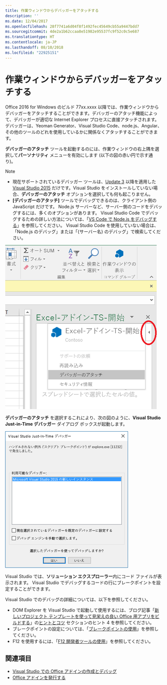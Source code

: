 ```yaml
---
title: 作業ウィンドウからデバッガーをアタッチする
description: ''
ms.date: 12/04/2017
ms.openlocfilehash: 28f7741a6d04f8f1492fec45649cb55a9447bdd7
ms.sourcegitcommit: 4de2a1b62ccaa8e51982e95537fc9f52c0c5e687
ms.translationtype: HT
ms.contentlocale: ja-JP
ms.lasthandoff: 08/10/2018
ms.locfileid: "22925151"
---
```

# <a name="attach-a-debugger-from-the-task-pane"></a>作業ウィンドウからデバッガーをアタッチする

Office 2016 for Windows のビルド 77xx.xxxx 以降では、作業ウィンドウからデバッガーをアタッチすることができます。デバッガーのアタッチ機能によって、デバッガーが適切な Internet Explorer プロセスに直接アタッチされます。デバッガーは、Yeoman Generator、Visual Studio Code、node.js、Angular、その他のツールのどれを使用しているかに関係なくアタッチすることができます。 

**デバッガーのアタッチ** ツールを起動するのには、作業ウィンドウの右上隅を選択して**パーソナリティ** メニューを有効にします (以下の図の赤い円で示す通り)。   

> [!NOTE]
> - 現在サポートされているデバッガー ツールは、[Update 3](https://msdn.microsoft.com/library/mt752379.aspx) 以降を適用した [Visual Studio 2015](https://www.visualstudio.com/downloads/) だけです。Visual Studio をインストールしていない場合、**デバッガーのアタッチ** オプションを選択しても何も起こりません。   
> - **[デバッガーのアタッチ]** ツールでデバッグできるのは、クライアント側の JavaScript だけです。 Node.js サーバーなど、サーバー側のコードをデバッグするには、多くのオプションがあります。 Visual Studio Code でデバッグするための詳しい方法については、「[VS Code で Node.js をデバッグする](https://code.visualstudio.com/docs/nodejs/nodejs-debugging)」を参照してください。 Visual Studio Code を使用していない場合は、「Node.js のデバッグ」または「{サーバー名} のデバッグ」で検索してください。

![[デバッガーのアタッチ] メニューのスクリーンショット](../images/attach-debugger.png)

**デバッガーのアタッチ** を選択するこれにより、次の図のように、**Visual Studio Just-in-Time デバッガー** ダイアログ ボックスが起動します。 

![Visual Studio JIT デバッガー ダイアログのスクリーンショット](../images/visual-studio-debugger.png)

Visual Studio では、**ソリューション エクスプローラー**内にコード ファイルが表示されます。   Visual Studio でデバッグするコードの行にブレークポイントを設定することができます。

Visual Studio でのデバッグの詳細については、以下を参照してください。

-   DOM Explorer を Visual Studio で起動して使用するには、ブログ記事「[新しいプロジェクト テンプレートを使って見栄えの良い Office 用アプリをビルドする](https://blogs.msdn.microsoft.com/officeapps/2013/04/16/building-great-looking-apps-for-office-using-the-new-project-templates)」の[ヒントとコツ](https://blogs.msdn.microsoft.com/officeapps/2013/04/16/building-great-looking-apps-for-office-using-the-new-project-templates/#tips_tricks) セクションのヒント 4 を参照してください。
-   ブレークポイントの設定については、「[ブレークポイントの使用](https://msdn.microsoft.com/library/5557y8b4.aspx)」を参照してください。
-   F12 を使用するには、「[F12 開発者ツールの使用](https://docs.microsoft.com/previous-versions/windows/internet-explorer/ie-developer/samples/bg182326(v=vs.85))」を参照してください。

## <a name="see-also"></a>関連項目

- [Visual Studio での Office アドインの作成とデバッグ](../develop/create-and-debug-office-add-ins-in-visual-studio.md)
- [Office アドインを発行する](../publish/publish.md)

